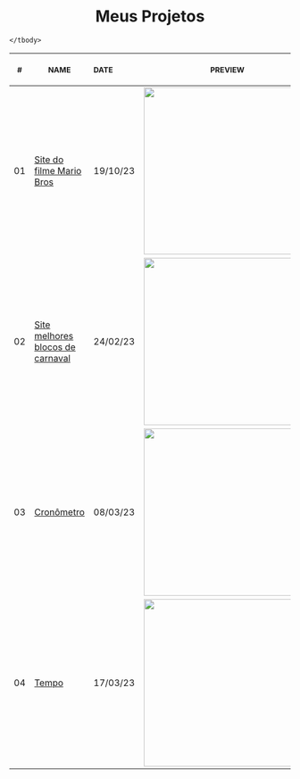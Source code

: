 <h1 align="center">
    Meus Projetos
</h1>

<table> 
<thead>
        <tr>
            <th align="center">
                <img width="30" height="1"> 
                <p>
                    <small>#</small>
                </p>
            </th>  
            <!--  linha 2 ---------------------------------------- -->
            <th align="center">
                <img width="300" height="1"> 
                <p> 
                    <small>
                        NAME
                    </small>
                </p>
            </th>
            <th align="left">
                <img width="200" height="1">
                <p align="left"> 
                    <small>
                     DATE
                    </small>
                </p>
            </th>
            <th align="center">
                <img width="100" height="1">
                <p align="center"> 
                    <small>
                    PREVIEW
                    </small>
                </p>
            </th>
        </tr>
    </thead>
<!-- --------------linha 2----------------------------------------- -->
    <tbody>
        <tr>
            <td>01</td>
            <td><a href="Mario-Bros">Site do filme Mario Bros</a></td>
            <td>19/10/23</td>
            <td align="center">
            <a href="chat-msg"><img width="300px" src="pagina super mario bros/.github/preview.png" /></a></td>
        </tr>
        <tr>
            <td>02</td>
            <td><a href="Carnaval">Site melhores blocos de carnaval</a></td>
            <td>24/02/23</td>
            <td align="center"><a href="Carnaval"><img width="300px" src="Carnaval/.github/preview.jpg" /></a></td>
        </tr>
        <tr>
            <td>03</td>
            <td><a href="cronometro">Cronômetro</a></td>
            <td>08/03/23</td>
            <td align="center"><a href="cronometro"><img width="300px" src="cronometro/.github/preview.png" /></a></td>
        </tr>
        <tr>
            <td>04</td>
            <td><a href="Tempo">Tempo</a></td>
            <td>17/03/23</td>
            <td align="center"><a href="Tempo"><img width="300px" src="Tempo/.github/preview.png" /></a></td>
        </tr>
       
    </tbody>

</table>